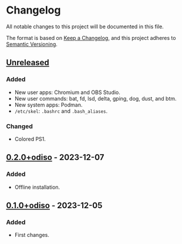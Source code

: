 # Changelog

All notable changes to this project will be documented in this file.

The format is based on [Keep a Changelog](https://keepachangelog.com/en/1.0.0/),
and this project adheres to [Semantic Versioning](https://semver.org/spec/v2.0.0.html).

## [Unreleased]

### Added

- New user apps: Chromium and OBS Studio.
- New user commands: bat, fd, lsd, delta, gping, dog, dust, and btm.
- New system apps: Podman.
- `/etc/skel`: `.bashrc` and `.bash_aliases`.

### Changed

- Colored PS1.

## [0.2.0+odiso] - 2023-12-07

### Added

- Offline installation.

## [0.1.0+odiso] - 2023-12-05

### Added

- First changes.

[unreleased]: https://github.com/sakkke/odiso/compare/v0.2.0+odiso...HEAD
[0.2.0+odiso]: https://github.com/sakkke/odiso/releases/tag/v0.2.0+odiso
[0.1.0+odiso]: https://github.com/sakkke/odiso/releases/tag/v0.1.0+odiso
